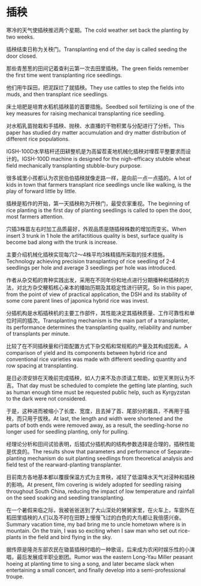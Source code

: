 # 插秧

<p><span class="chinese">寒冷的天气使插秧推迟两个星期。</span><span class="english">The cold weather set back the planting by two weeks.</span></p>

<p><span class="chinese">插秧结束日称为关秧门。</span><span class="english">Transplanting end of the day is called seeding the door closed.</span></p>

<p><span class="chinese">那些青葱葱的田间记着查利云第一次去田里插秧。</span><span class="english">The green fields remember the first time went transplanting rice seedlings.</span></p>

<p><span class="chinese">他们用牛踩田，把泥踩烂了就插秧。</span><span class="english">They use cattles to step the fields into muds, and then transplant rice seedlings.</span></p>

<p><span class="chinese">床土培肥是培育水稻机插秧苗的首要措施。</span><span class="english">Seedbed soil fertilizing is one of the key measures for raising mechanical transplanting rice seedling.</span></p>

<p><span class="chinese">对水稻乳苗抛栽和手插秧、抛秧、水直播的干物积累与分配进行了分析。</span><span class="english">This paper has studied dry matter accumulation and dry matter distribution of different rice populations.</span></p>

<p><span class="chinese">IGSH-100D水旱秸秆还田耕整机是为高留茬麦地机械化插秧对埋茬平整要求而设计的。</span><span class="english">IGSH-100D machine is designed for the nigh-efficacy stubble wheat field mechanically transplanting stubble-bury purpose.</span></p>

<p><span class="chinese">很多城里小孩都认为农民伯伯插秧就像走路一样，是向前一点一点插的。</span><span class="english">A lot of kids in town that farmers transplant rice seedlings uncle like walking, is the play of forward little by little.</span></p>

<p><span class="chinese">插秧是稻作的开始，第一天插秧称为开秧门，最受农家重视。</span><span class="english">The beginning of rice planting is the first day of planting seedlings is called to open the door, most farmers attention.</span></p>

<p><span class="chinese">穴插3株苗左右时加工品质最好，外观品质是随插秧株数的增加而变劣。</span><span class="english">When insert 3 trunk in 1 hole the artifactitious quality is best, surface quality is become bad along with the trunk is increase.</span></p>

<p><span class="chinese">主要介绍机械化插秧实现每穴2～4株平均3株精插所采取的技术措施。</span><span class="english">Technology achieving precision transplanting of rice seedling of 2-4 seedlings per hole and average 3 seedlings per hole was introduced.</span></p>

<p><span class="chinese">作者从杂交稻的育种实践出发，采用在不同年份和地点进行分期播种和插秧的方法，对北方杂交粳稻核心亲本的播始历期及其稳定性进行研究。</span><span class="english">So in this paper, from the point of view of practical application, the DSH and its stability of some core parent lines of japonica hybrid rice was invest.</span></p>

<p><span class="chinese">分插机构是水稻插秧机的主要工作部件，其性能决定其插秧质量、工作可靠性和单位时间的插次。</span><span class="english">Transplanting mechanism is the main part of a transplanter, its performance determines the transplanting quality, reliability and number of transplants per minute.</span></p>

<p><span class="chinese">比较了在不同插秧量和行距配置方式下杂交稻和常规稻的产量及其构成因素。</span><span class="english">A comparison of yield and its components between hybrid rice and conventional rice varieties was made with different seedling quantity and row spacing at transplanting.</span></p>

<p><span class="chinese">是日必须安排在天晚前完成插秧，如人力来不及亦须请工帮助，如至天黑则认为不吉。</span><span class="english">That day must be scheduled to complete the getting late planting, such as human enough time must be requested public help, such as Kyrgyzstan to the dark were not considered.</span></p>

<p><span class="chinese">于是，这种进而被缩小了长度、宽度，且去掉了首、尾部分的器具，不再用于插秧，而只用于拔秧。</span><span class="english">At last, the length and width were shortened and the parts of both ends were removed away, as a result, the seedling-horse no longer used for seedling planting, only for pulling.</span></p>

<p><span class="chinese">经理论分析和田间试验表明，后插式分插机构的结构参数选择是合理的，插秧性能是优良的。</span><span class="english">The results show that parameters and performance of Separate-planting mechanism do suit planting seedlings from theoretical analysis and field test of the rearward-planting transplanter.</span></p>

<p><span class="chinese">目前南方各地基本都以覆膜保温方式为主育秧，减轻了低温降水天气对浸种和插秧的影响。</span><span class="english">At present, film covering is widely adopted for seedling raising throughout South China, reducing the impact of low temperature and rainfall on the seed soaking and seedling transplanting.</span></p>

<p><span class="chinese">在一个暑假来临之际，我被爸爸送到了大山深处的舅舅家里，在火车上，车窗外在稻田里插秧的人们以及不时在田野上慢慢飞过的白色的大鸟都让我倍感兴奋。</span><span class="english">Summary vacation time, my bad bring me to uncle hometown where is in mountain. On the train, I was so exciting when I saw man who set out rice-plants in the field and bird flying in the sky.</span></p>

<p><span class="chinese">据传原是隆尧东部农民在锄苗插秧时唱的一种歌谣，后来成为农闲时娱乐性的小演唱，最后发展成半职业剧团。</span><span class="english">Rumor was the eastern Long-Yau Miller peasant hoeing at planting time to sing a song, and later became slack when entertaining a small concert, and finally develop into a semi-professional troupe.</span></p>

